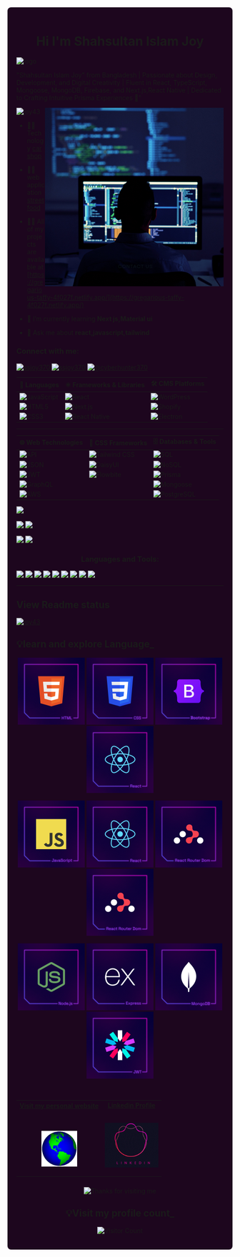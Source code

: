<div style="background-color: #1D061E; padding: 20px; border-radius: 8px;">
<h1 align="center">Hi I'm Shahsultan Islam Joy</h1>

![logo](https://res.cloudinary.com/dyosy3vte/image/upload/v1750909790/GITHUB_hlmfa9.gif)

"Shahsultan Islam Joy" from Bangladesh  | Passionate about Design, Development, and Digital Creativity | Fluent in React, TypeScript, Mongoose, MongoDB, Firebase, and Next.js,React Native | Dedicated to Crafting Intuitive Prisma Experiences 🚀"

<img align="right" alt="coding" width="400" src="./image/Web Development .png">


<p align="left"> <img src="https://komarev.com/ghpvc/?username=joy43&label=Profile%20views&color=0e75b6&style=flat" alt="joy43" /> </p>

- 👨‍💻Technology [car shop](https://car-shop-clientsite.vercel.app)

- 👨‍💻 web application [street food](https://car-shop-clientsite.vercel.app)

- 👨‍💻 All of my projects are available at [https://gregarious-taffy-4f027f.netlify.app/](https://gregarious-taffy-4f027f.netlify.app/)
- 🌱 I’m currently learning **Next js,Material ui**
- 💬 Ask me about **react,javascript,tailwind**

<h3 align="left">Connect with me:</h3>
<p align="left">
<a href="https://fb.com/ssjoy370" target="blank"><img align="center" src="https://raw.githubusercontent.com/rahuldkjain/github-profile-readme-generator/master/src/images/icons/Social/facebook.svg" alt="ssjoy370" height="30" width="40" /></a>
<a href="https://instagram.com/ssjoy370" target="blank"><img align="center" src="https://raw.githubusercontent.com/rahuldkjain/github-profile-readme-generator/master/src/images/icons/Social/instagram.svg" alt="ssjoy370" height="30" width="40" /></a>
<a href="https://www.youtube.com/c/@cyberhunter370" target="blank"><img align="center" src="https://raw.githubusercontent.com/rahuldkjain/github-profile-readme-generator/master/src/images/icons/Social/youtube.svg" alt="@cyberhunter370" height="30" width="40" /></a>
</p>

| 🧠 Languages       | ⚛️ Frameworks & Libraries        | 🛠️ CMS Platforms     |
|--------------------|----------------------------------|----------------------|
| ![JavaScript](https://img.shields.io/badge/-JavaScript-F7DF1E?style=flat&logo=javascript&logoColor=black) | ![React](https://img.shields.io/badge/-React-61DAFB?style=flat&logo=react&logoColor=black) | ![WordPress](https://img.shields.io/badge/-WordPress-21759B?style=flat&logo=wordpress) |
| ![HTML5](https://img.shields.io/badge/-HTML5-E34F26?style=flat&logo=html5&logoColor=white) | ![Next.js](https://img.shields.io/badge/-Next.js-000000?style=flat&logo=next.js) | ![Shopify](https://img.shields.io/badge/-Shopify-7AB55C?style=flat&logo=shopify) |
| ![CSS3](https://img.shields.io/badge/-CSS3-1572B6?style=flat&logo=css3) | ![React Native](https://img.shields.io/badge/-React%20Native-61DAFB?style=flat&logo=react) | ![Electron](https://img.shields.io/badge/-Electron.js-47848F?style=flat&logo=electron) |

---

| 🌐 Web Technologies       | 🎨 CSS Frameworks         | 🗄️ Databases & Tools        |
|---------------------------|---------------------------|-----------------------------|
| ![API](https://img.shields.io/badge/-API-FF6C37?style=flat) | ![Tailwind CSS](https://img.shields.io/badge/-Tailwind-06B6D4?style=flat&logo=tailwind-css) | ![SQL](https://img.shields.io/badge/-SQL-4479A1?style=flat&logo=postgresql&logoColor=white) |
| ![JSON](https://img.shields.io/badge/-JSON-292929?style=flat) | ![DaisyUI](https://img.shields.io/badge/-DaisyUI-FF69B4?style=flat) | ![NoSQL](https://img.shields.io/badge/-NoSQL-FF9900?style=flat) |
| ![JWT](https://img.shields.io/badge/-JWT-000000?style=flat) | ![Flowbite](https://img.shields.io/badge/-Flowbite-38BDF8?style=flat) | ![Prisma](https://img.shields.io/badge/-Prisma-2D3748?style=flat&logo=prisma) |
| ![GraphQL](https://img.shields.io/badge/-GraphQL-E10098?style=flat&logo=graphql) |                             | ![Mongoose](https://img.shields.io/badge/-Mongoose-880000?style=flat) |
| ![AWS](https://img.shields.io/badge/-AWS-232F3E?style=flat&logo=amazon-aws) |                             | ![PostgreSQL](https://img.shields.io/badge/-PostgreSQL-336791?style=flat&logo=postgresql&logoColor=white) |

<!-- -------------------------------------- -->
![](http://github-profile-summary-cards.vercel.app/api/cards/profile-details?username=Joy43&theme=github_dark)


![](http://github-profile-summary-cards.vercel.app/api/cards/stats?username=Joy43&theme=github_dark)      ![](http://github-profile-summary-cards.vercel.app/api/cards/productive-time?username=Joy43&theme=github_dark&utcOffset=8)


![](http://github-profile-summary-cards.vercel.app/api/cards/repos-per-language?username=Joy43&theme=github_dark)      ![](http://github-profile-summary-cards.vercel.app/api/cards/most-commit-language?username=Joy43&theme=github_dark)


<!-- --------------------langage and trolls------------- -->

<h3 align="center">Languages and Tools:</h3>
<p align="left">  
  <a href="https://reactjs.org" target="_blank">
    <img src="https://readme-components.vercel.app/api?component=logo&fill=black&logo=react&animation=spin&svgfill=15d8fe">
  </a>
  <a href="https://www.typescriptlang.org" target="_blank">
    <img src="https://readme-components.vercel.app/api?component=logo&fill=black&logo=typescript&svgfill=2d79c7">
  </a>
  <a href="https://webpack.js.org" target="_blank">
    <img src="https://readme-components.vercel.app/api?component=logo&fill=black&logo=webpack&svgfill=8ed5fa">
  </a>
  <a href="https://nodejs.org" target="_blank">
    <img src="https://readme-components.vercel.app/api?component=logo&fill=black&logo=node.js&svgfill=659b60">
  </a>
  <a href="https://sass-lang.com" target="_blank">
    <img src="https://readme-components.vercel.app/api?component=logo&fill=black&logo=sass&svgfill=cd6799">
  </a>
  <a href="https://developer.mozilla.org/en-US/docs/Web/Guide/HTML/HTML5" target="_blank">
    <img src="https://readme-components.vercel.app/api?component=logo&fill=black&logo=html5&svgfill=f06629">
  </a>
  <a href="https://developer.mozilla.org/en-US/docs/Web/JavaScript" target="_blank">
    <img src="https://readme-components.vercel.app/api?component=logo&fill=black&logo=javascript&svgfill=f6df1c">
  </a>
  <a href="https://developer.mozilla.org/en-US/docs/Web/CSS" target="_blank">
    <img src="https://readme-components.vercel.app/api?component=logo&fill=black&logo=CSS3&svgfill=028dd1">
  </a>
  <a href="https://github.com" target="_blank">
    <img src="https://readme-components.vercel.app/api?component=logo&fill=black&logo=github">
  </a>
</p>



---------------
## View Readme status

<p align="left"> <a href="https://github.com/ryo-ma/github-profile-trophy"><img src="https://github-profile-trophy.vercel.app/?username=joy43" alt="joy43" /></a> </p>






<!-- ------------explore language -->

## :bulb:learn and explore Language_

       
       
<p align="center">
<img height="150" src="./image/HTML.png"/>
<img height="150" src="./image/CSS.png"/>
<img height="150" src="./image/Bootstrap.png"/>
<img height="150" src="./image/React.png"/>
</p>
<p align="center">
<img height="150" src="./image/JavaScript.png"/>
<img height="150" src="./image/React.png"/>
<img height="150" src="./image/ReactRouterDom.png"/>
<img height="150" src="./image/ReactRouterDom.png"/>
</p>
<p align="center">
<img height="150" src="./image/Nodejs.png"/>
<img height="150" src="./image/Express.png"/>
<img height="150" src="./image/MongoDB.png"/>
<img height="150" src="./image/JWT.png"/>
</p>

  </p>

  <br/>




<!---------------- Social---------------------- -->
<table width="100%" align="center">
<tr>
<td align="center">
<a href="https://shahsultan-islam-joy.vercel.app">
<strong>Visit my personal website </strong>
<br />
<br />
<br />

<p>

<img alt="Globe" height="80" src="image/globe.gif">
</a>
</p>

</td>


<td align="center">
<a href="https://www.linkedin.com/in/ss-joy">
<strong>Linkedin Profile</strong>
<br />
<br />


<p>
<img height="100" alt="Linkedin" src="image/linkedin-pro.gif"> 
</a>
</p>

</td>
</tr>
</table>


<!-- --------footer -->
###
<div align="center">

<img height="120" alt="Thanks for visiting me" width="100%" src="https://raw.githubusercontent.com/BrunnerLivio/brunnerlivio/master/images/marquee.svg" />
<br />

<!-- ------visitor count--------- -->
## :bulb:Visit my profile count_
![Visitor Count](https://profile-counter.glitch.me/brunnerlivio/count.svg)


</div>







